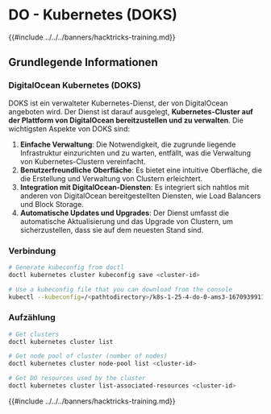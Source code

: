 # DO - Kubernetes (DOKS)

{{#include ../../../banners/hacktricks-training.md}}

## Grundlegende Informationen

### DigitalOcean Kubernetes (DOKS)

DOKS ist ein verwalteter Kubernetes-Dienst, der von DigitalOcean angeboten wird. Der Dienst ist darauf ausgelegt, **Kubernetes-Cluster auf der Plattform von DigitalOcean bereitzustellen und zu verwalten**. Die wichtigsten Aspekte von DOKS sind:

1. **Einfache Verwaltung**: Die Notwendigkeit, die zugrunde liegende Infrastruktur einzurichten und zu warten, entfällt, was die Verwaltung von Kubernetes-Clustern vereinfacht.
2. **Benutzerfreundliche Oberfläche**: Es bietet eine intuitive Oberfläche, die die Erstellung und Verwaltung von Clustern erleichtert.
3. **Integration mit DigitalOcean-Diensten**: Es integriert sich nahtlos mit anderen von DigitalOcean bereitgestellten Diensten, wie Load Balancers und Block Storage.
4. **Automatische Updates und Upgrades**: Der Dienst umfasst die automatische Aktualisierung und das Upgrade von Clustern, um sicherzustellen, dass sie auf dem neuesten Stand sind.

### Verbindung
```bash
# Generate kubeconfig from doctl
doctl kubernetes cluster kubeconfig save <cluster-id>

# Use a kubeconfig file that you can download from the console
kubectl --kubeconfig=/<pathtodirectory>/k8s-1-25-4-do-0-ams3-1670939911166-kubeconfig.yaml get nodes
```
### Aufzählung
```bash
# Get clusters
doctl kubernetes cluster list

# Get node pool of cluster (number of nodes)
doctl kubernetes cluster node-pool list <cluster-id>

# Get DO resources used by the cluster
doctl kubernetes cluster list-associated-resources <cluster-id>
```
{{#include ../../../banners/hacktricks-training.md}}
